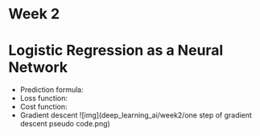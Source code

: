 # Week 2

# Logistic Regression as a Neural Network

- Prediction formula:
- Loss function:
- Cost function:
- Gradient descent
![img](deep_learning_ai/week2/one step of gradient descent pseudo code.png)
